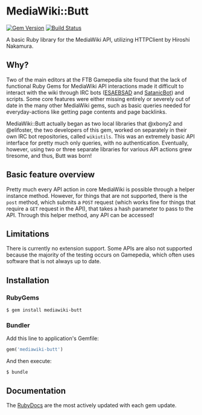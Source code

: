 # MediaWiki::Butt
[![Gem Version](https://badge.fury.io/rb/mediawiki-butt.svg)](https://badge.fury.io/rb/mediawiki-butt)
[![Build Status](https://travis-ci.org/FTB-Gamepedia/MediaWiki-Butt-Ruby.svg?branch=master)](https://travis-ci.org/FTB-Gamepedia/MediaWiki-Butt-Ruby)


A basic Ruby library for the MediaWiki API, utilizing HTTPClient by Hiroshi Nakamura.

## Why?
Two of the main editors at the FTB Gamepedia site found that the lack of functional Ruby Gems for MediaWiki API interactions made it difficult to interact with the wiki through IRC bots ([ESAEBSAD](https://github.com/xbony2/Experimental-Self-Aware-Electronic-Based-Space-Analyzing-Droid) and [SatanicBot](https://github.com/FTB-Gamepedia/SatanicBot)) and scripts. Some core features were either missing entirely or severely out of date in the many other MediaWiki gems, such as basic queries needed for everyday-actions like getting page contents and page backlinks.

MediaWiki::Butt actually began as two local libraries that @xbony2 and @elifoster, the two developers of this gem, worked on separately in their own IRC bot repositories, called `wikiutils`. This was an extremely basic API interface for pretty much only queries, with no authentication. Eventually, however, using two or three separate libraries for various API actions grew tiresome, and thus, Butt was born!

## Basic feature overview
Pretty much every API action in core MediaWiki is possible through a helper instance method. However, for things that are not supported, there is the `post` method, which submits a `POST` request (which works fine for things that require a `GET` request in the API), that takes a hash parameter to pass to the API. Through this helper method, any API can be accessed!

## Limitations
There is currently no extension support. Some APIs are also not supported because the majority of the testing occurs on Gamepedia, which often uses software that is not always up to date.

## Installation
### RubyGems
```shell
$ gem install mediawiki-butt
```

### Bundler
Add this line to application's Gemfile:

```ruby
gem('mediawiki-butt')
```

And then execute:

```shell
$ bundle
```

## Documentation
The [RubyDocs](http://www.rubydoc.info/gems/mediawiki-butt) are the most actively updated with each gem update.

